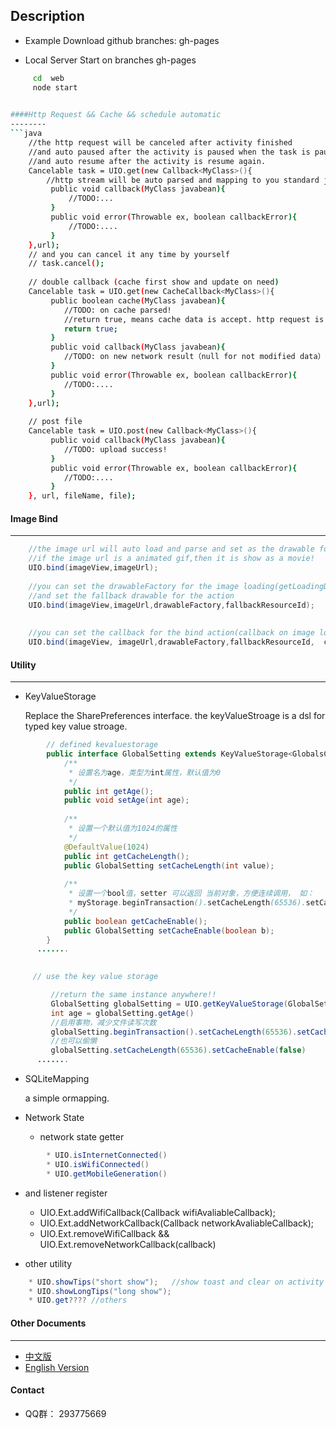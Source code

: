 Description
----
   * Example Download 
     github branches: gh-pages
     
   * Local Server Start
     on branches  gh-pages 
     
``` sh
     cd  web 
     node start
     

####Http Request && Cache && schedule automatic 
--------
```java
	//the http request will be canceled after activity finished
    //and auto paused after the activity is paused when the task is pauseable.
    //and auto resume after the activity is resume again.
    Cancelable task = UIO.get(new Callback<MyClass>(){
        //http stream will be auto parsed and mapping to you standard javabean object.
         public void callback(MyClass javabean){
             //TODO:...
         }
         public void error(Throwable ex, boolean callbackError){
             //TODO:....
         }
    },url);
    // and you can cancel it any time by yourself
    // task.cancel();
    
    // double callback (cache first show and update on need)
    Cancelable task = UIO.get(new CacheCallback<MyClass>(){
         public boolean cache(MyClass javabean){
            //TODO: on cache parsed!
            //return true, means cache data is accept. http request is ignored(callback is called with null arguments)
         	return true;
         }
         public void callback(MyClass javabean){
         	//TODO: on new network result（null for not modified data）
         }
         public void error(Throwable ex, boolean callbackError){
            //TODO:....
         }
    },url);
    
    // post file
    Cancelable task = UIO.post(new Callback<MyClass>(){
         public void callback(MyClass javabean){
            //TODO: upload success!
         }
         public void error(Throwable ex, boolean callbackError){
            //TODO:....
         }
    }, url, fileName, file);
```
#### Image Bind
--------
```java
    //the image url will auto load and parse and set as the drawable for the imageView 
    //if the image url is a animated gif,then it is show as a movie!
    UIO.bind(imageView,imageUrl);
    
    //you can set the drawableFactory for the image loading(getLoadingDrawable) and process(such as radious, shawdown....)
    //and set the fallback drawable for the action
    UIO.bind(imageView,imageUrl,drawableFactory,fallbackResourceId);
    
    
    //you can set the callback for the bind action(callback on image load(or cached) and bind to image view)
    UIO.bind(imageView, imageUrl,drawableFactory,fallbackResourceId,  callback);//Callback<Drawable> 
```

#### Utility
-------
 * KeyValueStorage
 
 	  Replace the SharePreferences interface. the keyValueStroage is a dsl for typed key value stroage.


```java
     	// defined kevaluestorage
    	public interface GlobalSetting extends KeyValueStorage<GlobalsConfig>{
    		/**
    		 * 设置名为age，类型为int属性，默认值为0 
    		 */
    		public int getAge();
    		public void setAge(int age);
    		
    		/**
    		 * 设置一个默认值为1024的属性 
    		 */
    		@DefaultValue(1024)
    		public int getCacheLength();
    		public GlobalSetting setCacheLength(int value);
    		
    		/** 
    		 * 设置一个bool值，setter 可以返回 当前对象，方便连续调用， 如： 
    		 * myStorage.beginTransaction().setCacheLength(65536).setCacheEnable(false).commit();
    		 */
    		public boolean getCacheEnable();
    		public GlobalSetting setCacheEnable(boolean b);
    	}
      .......

      
     // use the key value storage

         //return the same instance anywhere!!
         GlobalSetting globalSetting = UIO.getKeyValueStorage(GlobalSetting.class);
         int age = globalSetting.getAge()	 
         //启用事物，减少文件读写次数
         globalSetting.beginTransaction().setCacheLength(65536).setCacheEnable(false).commit();
         //也可以偷懒
         globalSetting.setCacheLength(65536).setCacheEnable(false)
      .......
```
      
 * SQLiteMapping
 
 	a simple ormapping.
 * Network State
   * network state getter 
```java
   		* UIO.isInternetConnected()
   		* UIO.isWifiConnected()
   		* UIO.getMobileGeneration()
```
   		
   * and listener register
   
		* UIO.Ext.addWifiCallback(Callback<Boolean> wifiAvaliableCallback);
		* UIO.Ext.addNetworkCallback(Callback<Boolean> networkAvaliableCallback);
		* UIO.Ext.removeWifiCallback && UIO.Ext.removeNetworkCallback(callback)
 * other utility 

```java
  	* UIO.showTips("short show");	//show toast and clear on activity destroyed
 	* UIO.showLongTips("long show");	
 	* UIO.get???? //others
```

#### Other Documents
----
  * [中文版](doc/README_zh.md)
  * [English Version](doc/README_en.md)

#### Contact
  * QQ群： 293775669
 
